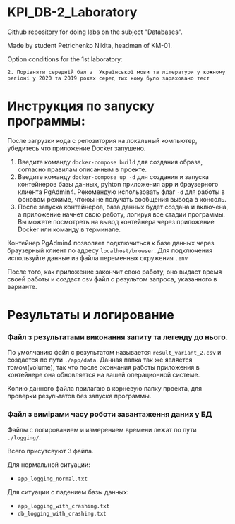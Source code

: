 # KPI_DB-2_Laboratory

Github repository for doing labs on the subject "Databases". 

Made by student Petrichenko Nikita, headman of KM-01.

Option conditions for the 1st laboratory:

`2. Порівняти середній бал з 
Української мови та літератури у кожному регіоні
у 2020 та 2019 роках серед тих кому було зараховано тест`

# Инструкция по запуску программы:

После загрузки кода с репозитория на локальный компьютер, убедитесь что приложение Docker запушено.
1. Введите команду `docker-compose build` для создания образа, согласно правилам описанным в проекте.
2. Введите команду `docker-compose up -d` для создания и запуска контейнеров базы данных, pyhton приложения app и браузерного клиента PgAdmin4. Рекомендую использовать флаг `-d` для работы в фоновом режиме, чтоюы не получать сообщения вывода в консоль. 
3. После запуска контейнеров, база данных будет создана и включена, а приложение начнет свою работу, логируя все стадии программы. Вы можете посмотреть на вывод контейнера через приложение Docker или команду в терминале.

Контейнер PgAdmin4 позволяет подключиться к базе данных через браузерный клиент по адресу `localhost/browser`. Для подключения используйте данные из файла переменных окружения `.env`

После того, как приложение закончит свою работу, оно выдаст время своей работы и создаст csv файл с результом запроса, указанного в варианте. 

# Результаты и логирование
### Файл з результатами виконання запиту та легенду до нього.

По умолчанию файл с результатом называется `result_variant_2.csv` и создается по пути `./app/data`. Данная папка так же является томом(volume), так что после окончания работы приложения в контейнере она обновляется на вашей операционной системе. 

Копию данного файла прилагаю в корневую папку проекта, для проверки результатов без запуска программы. 

### Файл з вимірами часу роботи завантаження даних у БД

Файлы с логированием и измерением времени лежат по пути `./logging/`. 

Всего присутсвуют 3 файла.

Для нормальной ситуации:
- `app_logging_normal.txt` 

Для ситуации с падением базы данных:
- `app_logging_with_crashing.txt`
- `db_logging_with_crashing.txt`
